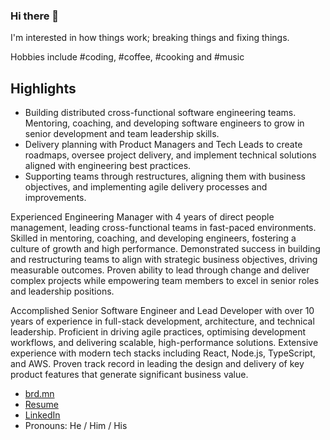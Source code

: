 ### Hi there 👋

I'm interested in how things work; breaking things and fixing things.

Hobbies include #coding, #coffee, #cooking and #music

## Highlights

- Building distributed cross-functional software engineering teams. Mentoring, coaching, and developing software engineers to grow in senior development and team leadership skills.
- Delivery planning with Product Managers and Tech Leads to create roadmaps, oversee project delivery, and implement technical solutions aligned with engineering best practices.
- Supporting teams through restructures, aligning them with business objectives, and implementing agile delivery processes and improvements.

Experienced Engineering Manager with 4 years of direct people management, leading cross-functional teams in fast-paced environments. Skilled in mentoring, coaching, and developing engineers, fostering a culture of growth and high performance. Demonstrated success in building and restructuring teams to align with strategic business objectives, driving measurable outcomes. Proven ability to lead through change and deliver complex projects while empowering team members to excel in senior roles and leadership positions.

Accomplished Senior Software Engineer and Lead Developer with over 10 years of experience in full-stack development, architecture, and technical leadership. Proficient in driving agile practices, optimising development workflows, and delivering scalable, high-performance solutions. Extensive experience with modern tech stacks including React, Node.js, TypeScript, and AWS. Proven track record in leading the design and delivery of key product features that generate significant business value.

* <a rel="nofollow me" href="https://brd.mn">brd.mn</a>
* <a rel="nofollow me" href="https://brd.mn/CV">Resume</a>
* <a rel="nofollow me" href="https://linkedin.com/in/philipboardman/">LinkedIn</a>
* Pronouns: He / Him / His
